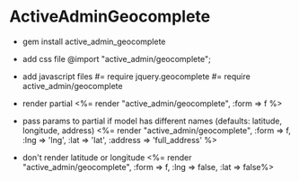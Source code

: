 ActiveAdminGeocomplete
=======================

- gem install active_admin_geocomplete

- add css file
@import "active_admin/geocomplete";

- add javascript files
#= require jquery.geocomplete
#= require active_admin/geocomplete

- render partial
<%= render "active_admin/geocomplete", :form => f %>

- pass params to partial if model has different names (defaults: latitude, longitude, address)
<%= render "active_admin/geocomplete", :form => f, :lng => 'lng', :lat => 'lat', :address => 'full_address' %>

- don't render latitude or longitude
<%= render "active_admin/geocomplete", :form => f, :lng => false, :lat => false%>
